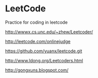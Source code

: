LeetCode
========

Practice for coding in leetcode

http://wwwx.cs.unc.edu/~zhew/Leetcoder/

http://leetcode.com/onlinejudge

https://github.com/yuanx/leetcode.git

http://www.ldong.org/Leetcoders.html

http://gongxuns.blogspot.com/
